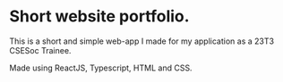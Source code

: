 # Short website portfolio.

This is a short and simple web-app I made for my application as a 23T3 CSESoc Trainee.

Made using ReactJS, Typescript, HTML and CSS.